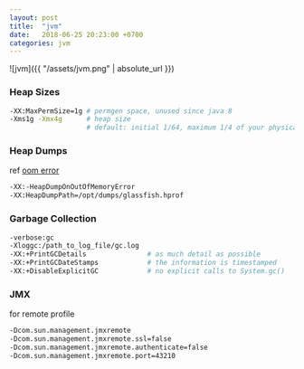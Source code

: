 ```yaml
---
layout: post
title:  "jvm"
date:   2018-06-25 20:23:00 +0700
categories: jvm
---
```


![jvm]({{ "/assets/jvm.png" | absolute_url }})

### Heap Sizes
```bash
-XX:MaxPermSize=1g # permgen space, unused since java 8
-Xms1g -Xmx4g      # heap size
                   # default: initial 1/64, maximum 1/4 of your physical memory
```

### Heap Dumps
ref [oom error]( https://8thlight.com/blog/colin-jones/2017/03/17/everybody-ooms.html)

```bash
-XX:-HeapDumpOnOutOfMemoryError
-XX:HeapDumpPath=/opt/dumps/glassfish.hprof
```

### Garbage Collection
```bash
-verbose:gc
-Xloggc:/path_to_log_file/gc.log
-XX:+PrintGCDetails               # as much detail as possible
-XX:+PrintGCDateStamps            # the information is timestamped
-XX:+DisableExplicitGC            # no explicit calls to System.gc()
```

### JMX
for remote profile

```bash
-Dcom.sun.management.jmxremote
-Dcom.sun.management.jmxremote.ssl=false
-Dcom.sun.management.jmxremote.authenticate=false
-Dcom.sun.management.jmxremote.port=43210
```
